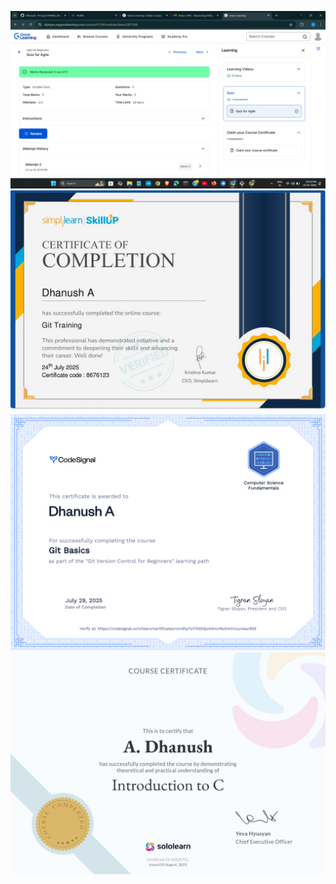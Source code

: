 ![alt text](<sdlc/SDLC Assesement Status.png>)
![text](<git/simplilearn Certificate.jpg>)
![texts](<git/certificate git practice png.png>)
![texts](<C_Practice/Introduction to c.jpg>)
